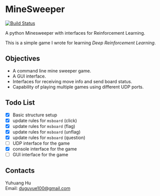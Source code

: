 # MineSweeper

[![Build Status](https://travis-ci.org/duguyue100/minesweeper.svg?branch=master)](https://travis-ci.org/duguyue100/minesweeper)

A python Minesweeper with interfaces for Reinforcement Learning.

This is a simple game I wrote for learning _Deep Reinforcement Learning_.

## Objectives

+   A command line mine sweeper game.
+   A GUI interface.
+   Interfaces for receiving move info and send board status.
+   Capability of playing multiple games using different UDP ports.

## Todo List

+   [x] Basic structure setup
+   [x] update rules for `msboard` (click)
+   [x] update rules for `msboard` (flag)
+   [x] update rules for `msboard` (unflag)
+   [x] update rules for `msboard` (question)
+   [ ] UDP interface for the game
+   [x] console interface for the game
+   [ ] GUI interface for the game

## Contacts

Yuhuang Hu  
Email: duguyue100@gmail.com
